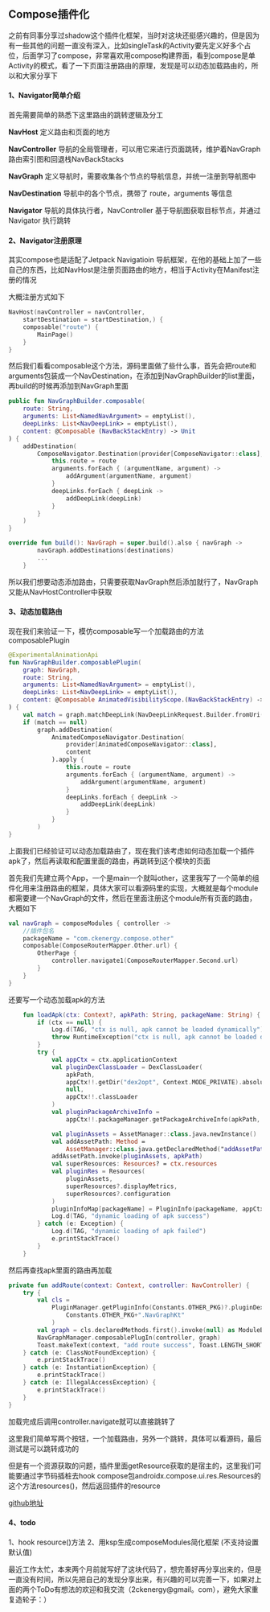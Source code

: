 ## Compose插件化

之前有同事分享过shadow这个插件化框架，当时对这块还挺感兴趣的，但是因为有一些其他的问题一直没有深入，比如singleTask的Activity要先定义好多个占位，后面学习了compose，非常喜欢用compose构建界面，看到compose是单Activity的模式，看了一下页面注册路由的原理，发现是可以动态加载路由的，所以和大家分享下

#### 1、Navigator简单介绍

首先需要简单的熟悉下这里路由的跳转逻辑及分工

**NavHost** 定义路由和页面的地方

**NavController** 导航的全局管理者，可以用它来进行页面跳转，维护着NavGraph路由索引图和回退栈NavBackStacks

**NavGraph** 定义导航时，需要收集各个节点的导航信息，并统一注册到导航图中

**NavDestination** 导航中的各个节点，携带了 route，arguments 等信息

**Navigator** 导航的具体执行者，NavController 基于导航图获取目标节点，并通过 Navigator 执行跳转

#### 2、Navigator注册原理

其实compose也是适配了Jetpack Navigatioin 导航框架，在他的基础上加了一些自己的东西，比如NavHost是注册页面路由的地方，相当于Activity在Manifest注册的情况

大概注册方式如下
``` kotlin
NavHost(navController = navController,
    startDestination = startDestination,) {
    composable("route") {
        MainPage()
    }
}
```
然后我们看看composable这个方法，源码里面做了些什么事，首先会把route和arguments包装成一个NavDestination，在添加到NavGraphBuilder的list里面，再build的时候再添加到NavGraph里面
``` kotlin
public fun NavGraphBuilder.composable(
    route: String,
    arguments: List<NamedNavArgument> = emptyList(),
    deepLinks: List<NavDeepLink> = emptyList(),
    content: @Composable (NavBackStackEntry) -> Unit
) {
    addDestination(
        ComposeNavigator.Destination(provider[ComposeNavigator::class], content).apply {
            this.route = route
            arguments.forEach { (argumentName, argument) ->
                addArgument(argumentName, argument)
            }
            deepLinks.forEach { deepLink ->
                addDeepLink(deepLink)
            }
        }
    )
}

override fun build(): NavGraph = super.build().also { navGraph ->
        navGraph.addDestinations(destinations)
        ...
    }
```
所以我们想要动态添加路由，只需要获取NavGraph然后添加就行了，NavGraph又能从NavHostController中获取

#### 3、动态加载路由

现在我们来验证一下，模仿composable写一个加载路由的方法composablePlugin
``` kotlin 
@ExperimentalAnimationApi
fun NavGraphBuilder.composablePlugin(
    graph: NavGraph,
    route: String,
    arguments: List<NamedNavArgument> = emptyList(),
    deepLinks: List<NavDeepLink> = emptyList(),
    content: @Composable AnimatedVisibilityScope.(NavBackStackEntry) -> Unit
) {
    val match = graph.matchDeepLink(NavDeepLinkRequest.Builder.fromUri(NavDestination.createRoute(route).toUri()).build())
    if (match == null)
        graph.addDestination(
            AnimatedComposeNavigator.Destination(
                provider[AnimatedComposeNavigator::class],
                content
            ).apply {
                this.route = route
                arguments.forEach { (argumentName, argument) ->
                    addArgument(argumentName, argument)
                }
                deepLinks.forEach { deepLink ->
                    addDeepLink(deepLink)
                }
            }
        )
}
```

上面我们已经验证可以动态加载路由了，现在我们该考虑如何动态加载一个插件apk了，然后再读取和配置里面的路由，再跳转到这个模块的页面

首先我们先建立两个App，一个是main一个就叫other，这里我写了一个简单的组件化用来注册路由的框架，具体大家可以看源码里的实现，大概就是每个module都需要建一个NavGraph的文件，然后在里面注册这个module所有页面的路由，大概如下
``` kotlin
val navGraph = composeModules { controller ->
    //插件包名
    packageName = "com.ckenergy.compose.other"
    composable(ComposeRouterMapper.Other.url) {
        OtherPage {
            controller.navigate1(ComposeRouterMapper.Second.url)
        }
    }
}
```
还要写一个动态加载apk的方法
``` kotlin
    fun loadApk(ctx: Context?, apkPath: String, packageName: String) {
        if (ctx == null) {
            Log.d(TAG, "ctx is null, apk cannot be loaded dynamically")
            throw RuntimeException("ctx is null, apk cannot be loaded dynamically")
        }
        try {
            val appCtx = ctx.applicationContext
            val pluginDexClassLoader = DexClassLoader(
                apkPath,
                appCtx!!.getDir("dex2opt", Context.MODE_PRIVATE).absolutePath,
                null,
                appCtx!!.classLoader
            )
            val pluginPackageArchiveInfo =
                appCtx!!.packageManager.getPackageArchiveInfo(apkPath, PackageManager.GET_ACTIVITIES)!!

            val pluginAssets = AssetManager::class.java.newInstance()
            val addAssetPath: Method =
                AssetManager::class.java.getDeclaredMethod("addAssetPath", String::class.java)
            addAssetPath.invoke(pluginAssets, apkPath)
            val superResources: Resources? = ctx.resources
            val pluginRes = Resources(
                pluginAssets,
                superResources?.displayMetrics,
                superResources?.configuration
            )
            pluginInfoMap[packageName] = PluginInfo(packageName, appCtx, pluginAssets, pluginRes, pluginDexClassLoader, pluginPackageArchiveInfo)
            Log.d(TAG, "dynamic loading of apk success")
        } catch (e: Exception) {
            Log.d(TAG, "dynamic loading of apk failed")
            e.printStackTrace()
        }
    }
```
然后再查找apk里面的路由再加载
``` kotlin
private fun addRoute(context: Context, controller: NavController) {
    try {
        val cls =
            PluginManager.getPluginInfo(Constants.OTHER_PKG)?.pluginDexClassLoader!!.loadClass(
                Constants.OTHER_PKG+".NavGraphKt"
            )
        val graph = cls.declaredMethods.first().invoke(null) as ModuleBuilder
        NavGraphManager.composablePlugIn(controller, graph)
        Toast.makeText(context, "add route success", Toast.LENGTH_SHORT).show()
    } catch (e: ClassNotFoundException) {
        e.printStackTrace()
    } catch (e: InstantiationException) {
        e.printStackTrace()
    } catch (e: IllegalAccessException) {
        e.printStackTrace()
    }
}
```
加载完成后调用controller.navigate就可以直接跳转了

这里我们简单写两个按钮，一个加载路由，另外一个跳转，具体可以看源码，最后测试是可以跳转成功的

但是有一个资源获取的问题，插件里面getResource获取的是宿主的，这里我们可能要通过字节码插桩去hook compose包androidx.compose.ui.res.Resources的这个方法resources()，然后返回插件的resource

[github地址](https://github.com/ckenergy/ComposePlugIn)

#### 4、todo
1、hook resource()方法
2、用ksp生成composeModules简化框架 (不支持设置默认值)

最近工作太忙，本来两个月前就写好了这块代码了，想完善好再分享出来的，但是一直没有时间，所以先把自己的发现分享出来，有兴趣的可以完善一下，如果对上面的两个ToDo有想法的欢迎和我交流（2ckenergy@gmail。com），避免大家重复造轮子：）